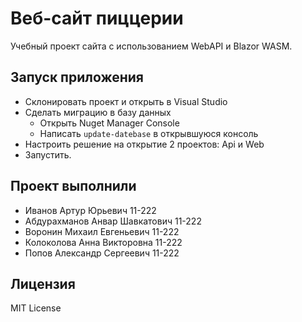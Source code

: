 # Веб-сайт пиццерии

Учебный проект сайта с использованием WebAPI и Blazor WASM.

## Запуск приложения

* Склонировать проект и открыть в Visual Studio
* Сделать миграцию в базу данных
  * Открыть Nuget Manager Console
  * Написать `update-datebase` в открывшуюся консоль
* Настроить решение на открытие 2 проектов: Api и Web
* Запустить.

## Проект выполнили

* Иванов Артур Юрьевич 11-222
* Абдурахманов Анвар Шавкатович 11-222
* Воронин Михаил Евгеньевич 11-222
* Колоколова Анна Викторовна 11-222
* Попов Александр Сергеевич 11-222

## Лицензия

MIT License